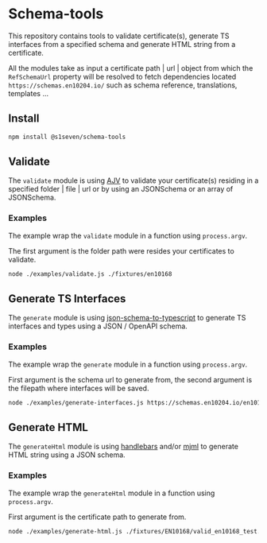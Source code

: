 # Schema-tools

This repository contains tools to validate certificate(s), generate TS interfaces from a specified schema and generate HTML string from a certificate.

All the modules take as input a certificate path | url | object from which the `RefSchemaUrl` property will be resolved to fetch dependencies located `https://schemas.en10204.io/` such as schema reference, translations, templates ...

## Install

```bash
npm install @s1seven/schema-tools
```

## Validate

The `validate` module is using [AJV] to validate your certificate(s) residing in a specified folder | file | url or by using an JSONSchema or an array of JSONSchema.

### Examples

The example wrap the `validate` module in a function using `process.argv`.

The first argument is the folder path were resides your certificates to validate.

```bash
node ./examples/validate.js ./fixtures/en10168
```

## Generate TS Interfaces

The `generate` module is using [json-schema-to-typescript] to generate TS interfaces and types using a JSON / OpenAPI schema.

### Examples

The example wrap the `generate` module in a function using `process.argv`.

First argument is the schema url to generate from, the second argument is the filepath where interfaces will be saved.

```bash
node ./examples/generate-interfaces.js https://schemas.en10204.io/en10168-schemas/v0.0.2-2/schema.json ./certificate.ts
```

## Generate HTML

The `generateHtml` module is using [handlebars] and/or [mjml] to generate HTML string using a JSON schema.

### Examples

The example wrap the `generateHtml` module in a function using `process.argv`.

First argument is the certificate path to generate from.

```bash
node ./examples/generate-html.js ./fixtures/EN10168/valid_en10168_test.json
```

[ajv]: https://www.npmjs.com/package/ajv
[json-schema-to-typescript]: https://www.npmjs.com/package/json-schema-to-typescript
[handlebars]: https://www.npmjs.com/package/handlebars
[mjml]: https://www.npmjs.com/package/mjml
